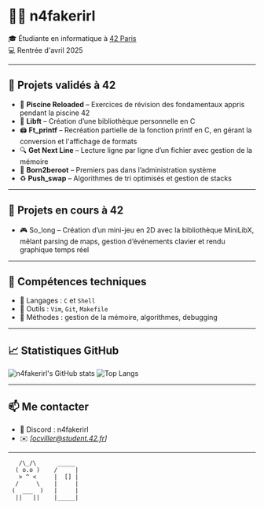 # 👩‍💻 n4fakerirl

🎓 Étudiante en informatique à [42 Paris](https://42.fr/)  
💻 Rentrée d'avril 2025

---

## 🧠 Projets validés à 42

- 🧩 **Piscine Reloaded** – Exercices de révision des fondamentaux appris pendant la piscine 42
- 🧱 **Libft** – Création d’une bibliothèque personnelle en C 
- 🖨️ **Ft_printf** – Recréation partielle de la fonction printf en C, en gérant la conversion et l'affichage de formats
- 🔍 **Get Next Line** – Lecture ligne par ligne d’un fichier avec gestion de la mémoire  
- 🔐 **Born2beroot** – Premiers pas dans l’administration système
- ♻️ **Push_swap** – Algorithmes de tri optimisés et gestion de stacks

---

## 🧠 Projets en cours à 42

- 🎮 So_long – Création d’un mini-jeu en 2D avec la bibliothèque MiniLibX, mêlant parsing de maps, gestion d’événements clavier et rendu graphique temps réel

---

## 💼 Compétences techniques

- 🔹 Langages : `C` et `Shell`
- 🔸 Outils : `Vim`, `Git`, `Makefile`
- 🔹 Méthodes : gestion de la mémoire, algorithmes, debugging

---

## 📈 Statistiques GitHub

![n4fakerirl's GitHub stats](https://github-readme-stats.vercel.app/api?username=n4fakerirl&show_icons=true&theme=tokyonight)
![Top Langs](https://github-readme-stats.vercel.app/api/top-langs/?username=oceane42&layout=compact&theme=tokyonight)

---

## 📫 Me contacter

- 💌 Discord : n4fakerirl
- ✉️ *[ocviller@student.42.fr]*

---

```
   /\_/\      _____
  ( o.o )    /     |
   > ^ <     |  [] |
  /     \    |     |
 (  ___  )   |     |
  ||   ||    |_____|
```
